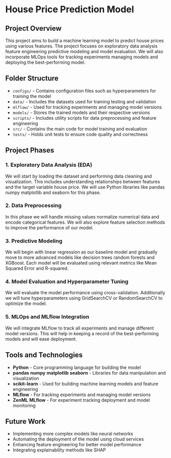 # House Price Prediction Model

## Project Overview

This project aims to build a machine learning model to predict house prices using various features. The project focuses on exploratory data analysis feature engineering predictive modeling and model evaluation. We will also incorporate MLOps tools for tracking experiments managing models and deploying the best-performing model.

## Folder Structure

- `configs/` - Contains configuration files such as hyperparameters for training the model
- `data/` - Includes the datasets used for training testing and validation
- `mlflow/` - Used for tracking experiments and managing model versions
- `models/` - Stores the trained models and their respective versions
- `scripts/` - Includes utility scripts for data preprocessing and feature engineering
- `src/` - Contains the main code for model training and evaluation
- `tests/` - Holds unit tests to ensure code quality and correctness

## Project Phases

### 1. Exploratory Data Analysis (EDA)
We will start by loading the dataset and performing data cleaning and visualization. This includes understanding relationships between features and the target variable house price. We will use Python libraries like pandas numpy matplotlib and seaborn for this phase.

### 2. Data Preprocessing
In this phase we will handle missing values normalize numerical data and encode categorical features. We will also explore feature selection methods to improve the performance of our model.

### 3. Predictive Modeling
We will begin with linear regression as our baseline model and gradually move to more advanced models like decision trees random forests and XGBoost. Each model will be evaluated using relevant metrics like Mean Squared Error and R-squared.

### 4. Model Evaluation and Hyperparameter Tuning
We will evaluate the model performance using cross-validation. Additionally we will tune hyperparameters using GridSearchCV or RandomSearchCV to optimize the model.

### 5. MLOps and MLflow Integration
We will integrate MLflow to track all experiments and manage different model versions. This will help in keeping a record of the best-performing models and will ease deployment.

## Tools and Technologies

- **Python** - Core programming language for building the model
- **pandas** **numpy** **matplotlib** **seaborn** - Libraries for data manipulation and visualization
- **scikit-learn** - Used for building machine learning models and feature engineering
- **MLflow** - For tracking experiments and managing model versions
- **ZenML** **MLflow** - For experiment tracking deployment and model monitoring

## Future Work

- Implementing more complex models like neural networks
- Automating the deployment of the model using cloud services
- Enhancing feature engineering for better model performance
- Integrating explainability methods like SHAP